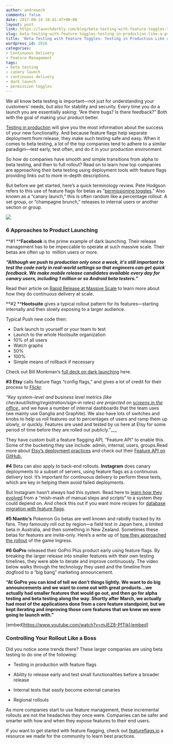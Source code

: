 ```yaml
---
author: andreaech
comments: false
date: 2017-09-14 18:41:47+00:00
layout: post
link: https://launchdarkly.com/blog/beta-testing-with-feature-toggles-testing-in-production-like-a-pro/
slug: beta-testing-with-feature-toggles-testing-in-production-like-a-pro
title: 'Beta Testing with Feature Toggles: Testing in Production Like a Pro'
wordpress_id: 2016
categories:
- Continuous Delivery
- Feature Management
tags:
- beta testing
- canary launch
- continuous delivery
- dark launch
- permission toggles
---
```


We all know beta testing is important—not just for understanding your customers’ needs, but also for stability and security. Every time you do a launch you are essentially asking: “Are there bugs? Is there feedback?” Both with the goal of making your product better. 

[Testing in production](https://opensource.com/article/17/8/testing-production) will give you the most information about the success of your new functionality. And because feature flags help separate deployment from release, they make such testing safe and easy. When it comes to beta testing, a lot of the top companies tend to adhere to a similar paradigm—test early, test often, and do it in your production environment. 

So how do companies have smooth and simple transitions from alpha to beta testing, and then to full rollout? Read on to learn how top companies are approaching their beta testing using deployment tools with feature flags providing links out to more in-depth descriptions. 

But before we get started, here’s a quick terminology review. Pete Hodgson refers to this use of feature flags for betas as “[permissioning toggles](https://martinfowler.com/articles/feature-toggles.html).” Also known as a “canary launch,” this is often random like a percentage rollout. A set group, or “champagne brunch,” releases to internal users or another section or group.

[![](https://blog.launchdarkly.com/wp-content/uploads/2017/09/betatesting-1024x491.jpg)
](https://blog.launchdarkly.com/wp-content/uploads/2017/09/betatesting.jpg)


### 6 Approaches to Product Launching


**#1 ****Facebook** is the prime example of dark launching. Their release management has to be impeccable to operate at such massive scale. Their betas are often up to  million users or more.

___“Although we push to production only once a week, it's still important to test the code early in real-world settings so that engineers can get quick feedback. We make mobile release candidates available every day for canary users, including 1 million or so Android beta testers.”___

Read their article on [Rapid Release at Massive Scale](https://code.facebook.com/posts/270314900139291/rapid-release-at-massive-scale/) to learn more about how they do continuous delivery at scale.

**#2 ****Hootsuite** gives a typical rollout pattern for its features—starting internally and then slowly exposing to a larger audience.


Typical
Push new code then:
- Dark launch to yourself or your team to test
- Launch to the whole Hootsuite organization
- 10% of all users
- Watch graphs
- 50%
- 100%
- Simple means of rollback if necessary


Check out Bill Monkman’s [full deck on dark launching](https://www.slideshare.net/datawire/dark-launching-with-consul-at-hootsuite-bill-monkman) here.

**#3 Etsy** calls feature flags “config flags,” and gives a lot of credit for their process to [Flickr](http://code.flickr.net/2009/12/02/flipping-out/).

_“Key system-level and business level metrics (like checkout/listing/registration/sign-in rates) are projected on _[_screens in the office_](http://www.flickr.com/photos/chad/5144084512/)___ and we have a number of internal dashboards that the team uses (we mainly use Ganglia and Graphite). We also have lots of switches and knobs to help us roll features out to percentages of users and ramp them up slowly, or quickly. Features are used and tested by us here at Etsy for some period of time before they are rolled out publicly.”___

They have custom built a feature flagging API, “Feature API” to enable this. Some of the bucketing they use include: admin, internal, users, groups.Read more about [Etsy’s deployment practices](https://codeascraft.com/2011/02/04/how-does-etsy-manage-development-and-operations/) and check out their [Feature API on GitHub.](https://github.com/etsy/feature)

**#4** Beta can also apply to back-end rollouts. **Instagram** does canary deployments to a subset of servers, using feature flags as a continuous delivery tool. It’s important for continuous delivery to perform these tests, which are key in helping them avoid failed deployments.

But Instagram hasn’t always had this system. Read here to [learn how they evolved](https://www.infoq.com/news/2016/04/continuous-deployment-instagram) from a “mish-mash of manual steps and scripts” to a system they could depend on. And check this out if you want more recipes for [database migration with feature flags](https://blog.launchdarkly.com/feature-flagging-to-mitigate-risk-in-database-migration/).

**#5 Niantic’s** Pokemon Go betas are well known and rabidly tracked by its fans. They famously roll out by region—a field test in Japan here, a limited beta in Australia, and then something in New Zealand. Sometimes these betas for features are invite-only. Here’s a write up of [how they approached the rollout](https://www.reddit.com/r/TheSilphRoad/comments/4e3skg/beta_means_beta_and_for_niantic_its_game_is/) of the game Ingress.

**#6 GoPro** released their GoPro Plus product early using feature flags. By breaking the larger release into smaller features with their own testing timelines, they were able to iterate and improve continuously. The video below walks through the technology they used and the timeline from dogfood to a “big bang” marketing announcement.

__“At GoPro you can kind of tell we don’t things lightly. We want to do big announcements and we want to come out with great products...we actually had smaller features that would go out, and then go for alpha testing and beta testing along the way. Shortly after March, we actually had most of the applications done from a core feature standpoint, but we kept iterating and improving those core features that we knew we were going to launch with.”__

[embed]https://www.youtube.com/watch?v=mJEZ8-PfTjk[/embed]




### Controlling Your Rollout Like a Boss


Did you notice some trends there? These larger companies are using beta testing to do one of the following:



 	
  * Testing in production with feature flags

 	
  * Ability to release early and test small functionalities before a broader release

 	
  * Internal tests that easily become external canaries

 	
  * Regional rollouts


As more companies start to use feature management, these incremental rollouts are not the headaches they once were. Companies can be safer and smarter with how and when they expose features to their end users. 

If you want to get started with feature flagging, check out [featureflags.io](http://featureflags.io/) a resource we made for the community to learn best practices.  
